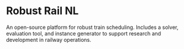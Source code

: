 # Robust Rail NL
An open-source platform for robust train scheduling. Includes a solver, evaluation tool, and instance generator to support research and development in railway operations.
